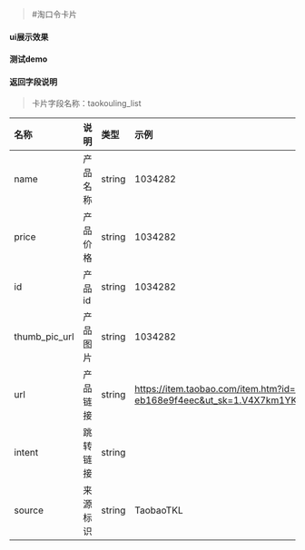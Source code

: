 >#淘口令卡片

#### ui展示效果
#### 测试demo
#### 返回字段说明

>卡片字段名称：taokouling_list

|名称|说明|类型|示例|
|:---|:---|:----|:---|
|name|产品名称|string|1034282|
|price|产品价格|string|1034282|
|id|产品id|string|1034282|
|thumb_pic_url|产品图片|string|1034282|
|url|产品链接|string|https://item.taobao.com/item.htm?id=36609780688&price=89&sourceType=item&sourceType=item&suid=e29bcc44-87f3-4b13-a7d7-eb168e9f4eec&ut_sk=1.V4X7km1YKKoDAFyql7duWltj_21646297_1526641801820.Copy.1&un=f1f1ef13c7eb0848d327b29a79c3809c&share_crt_v=1&spm=a211b4.24671786&visa=13a09278fde22a2e&disablePopup=true&disableSJ=1|
|intent|跳转链接|string||
|source|来源标识|string|TaobaoTKL|



